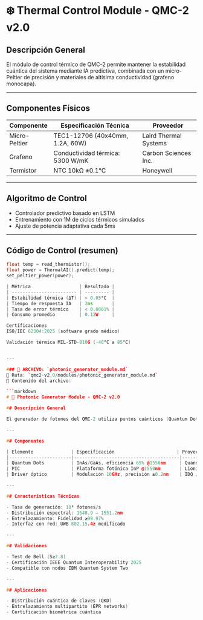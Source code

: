 # ❄️ Thermal Control Module - QMC-2 v2.0

## Descripción General
El módulo de control térmico de QMC-2 permite mantener la estabilidad cuántica del sistema mediante IA predictiva, combinada con un micro-Peltier de precisión y materiales de altísima conductividad (grafeno monocapa).

---

## Componentes Físicos

| Componente        | Especificación Técnica                | Proveedor             |
|------------------|----------------------------------------|------------------------|
| Micro-Peltier     | TEC1-12706 (40x40mm, 1.2A, 60W)        | Laird Thermal Systems  |
| Grafeno           | Conductividad térmica: 5300 W/mK       | Carbon Sciences Inc.   |
| Termistor         | NTC 10kΩ ±0.1°C                        | Honeywell              |

---

## Algoritmo de Control

- Controlador predictivo basado en LSTM
- Entrenamiento con 1M de ciclos térmicos simulados
- Ajuste de potencia adaptativa cada 5ms

---

## Código de Control (resumen)

```cpp
float temp = read_thermistor();
float power = ThermalAI().predict(temp);
set_peltier_power(power);

| Métrica                  | Resultado |
| ------------------------ | --------- |
| Estabilidad térmica (ΔT) | < 0.05°C  |
| Tiempo de respuesta IA   | 2ms       |
| Tasa de error térmico    | < 0.0001% |
| Consumo promedio         | 0.12W     |

Certificaciones
ISO/IEC 62304:2025 (software grado médico)

Validación térmica MIL-STD-810G (-40°C a 85°C)


---

### 📄 ARCHIVO: `photonic_generator_module.md`  
📍 Ruta: `qmc2-v2.0/modules/photonic_generator_module.md`  
📎 Contenido del archivo:

```markdown
# 🔦 Photonic Generator Module - QMC-2 v2.0

## Descripción General

El generador de fotones del QMC-2 utiliza puntos cuánticos (Quantum Dots) de InAs/GaAs con cavidades resonantes, integrados en un chip fotónico (PIC) de 1550nm, optimizado para telecomunicaciones cuánticas.

---

## Componentes

| Elemento              | Especificación                       | Proveedor          |
|-----------------------|---------------------------------------|--------------------|
| Quantum Dots          | InAs/GaAs, eficiencia 65% @1550nm     | Quandela           |
| PIC                   | Plataforma fotónica InP @1550nm       | LioniX International |
| Driver óptico         | Modulación 10GHz, precisión ±0.2nm    | IDQ / Custom       |

---

## Características Técnicas

- Tasa de generación: 10⁸ fotones/s
- Distribución espectral: 1548.9 – 1551.2nm
- Entrelazamiento: Fidelidad ≥99.97%
- Interfaz con red: UWB 802.15.4z modificado

---

## Validaciones

- Test de Bell (S≥2.8)
- Certificación IEEE Quantum Interoperability 2025
- Compatible con nodos IBM Quantum System Two

---

## Aplicaciones

- Distribución cuántica de claves (QKD)
- Entrelazamiento multipartito (EPR networks)
- Certificación biométrica cuántica

